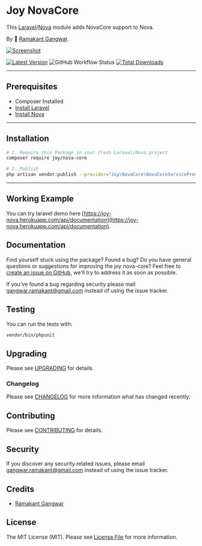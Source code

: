 # Joy NovaCore

This [Laravel](https://laravel.com/)/[Nova](https://nova.devdojo.com/) module adds NovaCore support to Nova.

By 🐼 [Ramakant Gangwar](https://github.com/rxcod9).

[![Screenshot](https://raw.githubusercontent.com/rxcod9/joy-nova-core/main/cover.jpg)](https://joy-nova.herokuapp.com)

[![Latest Version](https://img.shields.io/github/v/release/rxcod9/joy-nova-core?style=flat-square)](https://github.com/rxcod9/joy-nova-core/releases)
![GitHub Workflow Status](https://img.shields.io/github/workflow/status/rxcod9/joy-nova-core/run-tests?label=tests)
[![Total Downloads](https://img.shields.io/packagist/dt/joy/nova-core.svg?style=flat-square)](https://packagist.org/packages/joy/nova-core)

---

## Prerequisites

*   Composer Installed
*   [Install Laravel](https://laravel.com/docs/installation)
*   [Install Nova](https://github.com/the-control-group/nova)

---

## Installation

```bash
# 1. Require this Package in your fresh Laravel/Nova project
composer require joy/nova-core

# 2. Publish
php artisan vendor:publish --provider="Joy\NovaCore\NovaCoreServiceProvider" --force
```

---

<!-- ## Usage

Installation generates.

--- -->

<!-- ## Views Customization

In order to override views delivered by Nova DataTable, copy contents from ``vendor/joy/nova-core/resources/views`` to the ``views/vendor/joy-nova-core`` directory of your Laravel installation. -->

## Working Example

You can try laravel demo here [https://joy-nova.herokuapp.com/api/documentation](https://joy-nova.herokuapp.com/api/documentation).

## Documentation

Find yourself stuck using the package? Found a bug? Do you have general questions or suggestions for improving the joy nova-core? Feel free to [create an issue on GitHub](https://github.com/rxcod9/joy-nova-core/issues), we'll try to address it as soon as possible.

If you've found a bug regarding security please mail [gangwar.ramakant@gmail.com](mailto:gangwar.ramakant@gmail.com) instead of using the issue tracker.

## Testing

You can run the tests with:

```bash
vendor/bin/phpunit
```

## Upgrading

Please see [UPGRADING](UPGRADING.md) for details.

### Changelog

Please see [CHANGELOG](CHANGELOG.md) for more information what has changed recently.

## Contributing

Please see [CONTRIBUTING](CONTRIBUTING.md) for details.

## Security

If you discover any security related issues, please email [gangwar.ramakant@gmail.com](mailto:gangwar.ramakant@gmail.com) instead of using the issue tracker.

## Credits

- [Ramakant Gangwar](https://github.com/rxcod9)

## License

The MIT License (MIT). Please see [License File](LICENSE.md) for more information.
